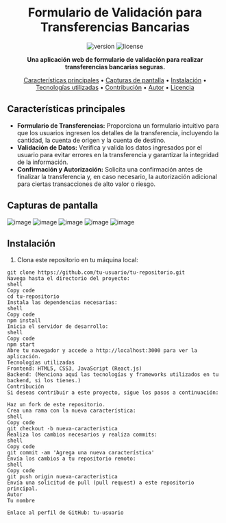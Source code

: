 <h1 align="center">Formulario de Validación para Transferencias Bancarias</h1>

<p align="center">
  <img src="https://img.shields.io/badge/version-v1.0-blue" alt="version">
  <img src="https://img.shields.io/badge/license-MIT-green" alt="license">
</p>

<p align="center">
  <strong>Una aplicación web de formulario de validación para realizar transferencias bancarias seguras.</strong>
</p>

<p align="center">
  <a href="#características-principales">Características principales</a> •
  <a href="#capturas-de-pantalla">Capturas de pantalla</a> •
  <a href="#instalación">Instalación</a> •
  <a href="#tecnologías-utilizadas">Tecnologías utilizadas</a> •
  <a href="#contribución">Contribución</a> •
  <a href="#autor">Autor</a> •
  <a href="#licencia">Licencia</a>
</p>

## Características principales

- **Formulario de Transferencias:** Proporciona un formulario intuitivo para que los usuarios ingresen los detalles de la transferencia, incluyendo la cantidad, la cuenta de origen y la cuenta de destino.
- **Validación de Datos:** Verifica y valida los datos ingresados por el usuario para evitar errores en la transferencia y garantizar la integridad de la información.
- **Confirmación y Autorización:** Solicita una confirmación antes de finalizar la transferencia y, en caso necesario, la autorización adicional para ciertas transacciones de alto valor o riesgo.

## Capturas de pantalla
![image](https://github.com/lopezalvaro16/Formulario/assets/68611480/ffcef223-344b-495e-b982-4215c6ae4e58)
![image](https://github.com/lopezalvaro16/Formulario/assets/68611480/da7b6554-a244-4a22-b9de-8132138e31dc)
![image](https://github.com/lopezalvaro16/Formulario/assets/68611480/aa6c4f04-9cfe-4d0f-bd3d-cf20cda94252)
![image](https://github.com/lopezalvaro16/Formulario/assets/68611480/58ac030d-e682-43b8-a1e5-6c32532c4d2e)
![image](https://github.com/lopezalvaro16/Formulario/assets/68611480/d2e3f547-26aa-44a1-be5a-07314fe9bf04)




## Instalación

1. Clona este repositorio en tu máquina local:

```shell
git clone https://github.com/tu-usuario/tu-repositorio.git
Navega hasta el directorio del proyecto:
shell
Copy code
cd tu-repositorio
Instala las dependencias necesarias:
shell
Copy code
npm install
Inicia el servidor de desarrollo:
shell
Copy code
npm start
Abre tu navegador y accede a http://localhost:3000 para ver la aplicación.
Tecnologías utilizadas
Frontend: HTML5, CSS3, JavaScript (React.js)
Backend: (Menciona aquí las tecnologías y frameworks utilizados en tu backend, si los tienes.)
Contribución
Si deseas contribuir a este proyecto, sigue los pasos a continuación:

Haz un fork de este repositorio.
Crea una rama con la nueva característica:
shell
Copy code
git checkout -b nueva-caracteristica
Realiza los cambios necesarios y realiza commits:
shell
Copy code
git commit -am 'Agrega una nueva característica'
Envía los cambios a tu repositorio remoto:
shell
Copy code
git push origin nueva-caracteristica
Envía una solicitud de pull (pull request) a este repositorio principal.
Autor
Tu nombre

Enlace al perfil de GitHub: tu-usuario
